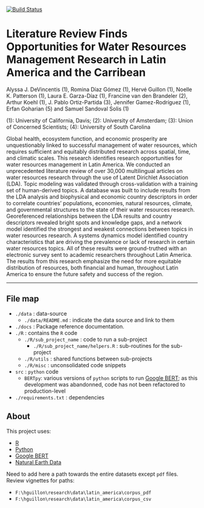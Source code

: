 [![Build Status](https://travis-ci.com/hrvg/sturdy-umbrella.svg?token=Dx1gYTrTiuxgW9Sq3s3q&branch=master)](https://travis-ci.com/hrvg/sturdy-umbrella)

# Literature Review Finds Opportunities for Water Resources Management Research in Latin America and the Carribean

Alyssa J. DeVincentis (1), Romina Díaz Gómez (1), Hervé Guillon (1), Noelle K. Patterson (1), Laura E. Garza-Díaz (1), Francine van den Brandeler (2), Arthur Koehl (1), J. Pablo Ortiz-Partida (3), Jennifer Gamez-Rodríguez (1), Erfan Goharian (5) and Samuel Sandoval Solis (1)

(1): University of California, Davis;
(2): University of Amsterdam;
(3): Union of Concerned Scientists;
(4): University of South Carolina

Global health, ecosystem function, and economic prosperity are unquestionably linked to successful management of water resources, which requires sufficient and equitably distributed research across spatial, time, and climatic scales. This research identifies research opportunities for water resources management in Latin America. We conducted an unprecedented literature review of over 30,000 multilingual articles on water resources research through the use of Latent Dirichlet Association (LDA). Topic modeling was validated through cross-validation with a training set of human-derived topics. A database was built to include results from the LDA analysis and biophysical and economic country descriptors in order to correlate countries’ populations, economies, natural resources, climate, and governmental structures to the state of their water resources research. Georeferenced relationships between the LDA results and country descriptors revealed bright spots and knowledge gaps, and a network model identified the strongest and weakest connections between topics in water resources research. A systems dynamics model identified country characteristics that are driving the prevalence or lack of research in certain water resources topics. All of these results were ground-truthed with an electronic survey sent to academic researchers throughout Latin America. The results from this research emphasize the need for more equitable distribution of resources, both financial and human, throughout Latin America to ensure the future safety and success of the region.

---

## File map

- `./data` : data-source
	+ `./data/README.md` : indicate the data source and link to them
- `./docs` : Package reference documentation.	
- `./R` : contains the `R` code
	+ `./R/sub_project_name` : code to run a sub-project
		- `./R/sub_project_name/helpers.R` : sub-routines for the sub-project
	+ `./R/utils` : shared functions between sub-projects
	+ `./R/misc` : unconsolidated code snippets
- `src` : `python` code
	+ `BERTpy`: various versions of `python` scripts to run [Google BERT](https://github.com/google-research/bert); as this development was abandonned, code has not been refactored to production-level
- `./requirements.txt` : dependencies

## About

This project uses:

- [R](https://www.r-project.org/)
- [Python](https://www.python.org/)
- [Google BERT](https://github.com/google-research/bert)
- [Natural Earth Data](https://www.naturalearthdata.com)


Need to add here a path towards the entire datasets except `pdf` files. Review vignettes for paths:

- `F:\hguillon\research\data\latin_america\corpus_pdf`
- `F:\hguillon\research\data\latin_america\corpus_csv`